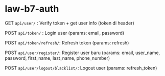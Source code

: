 # law-b7-auth

GET ```api/user/``` : Verify token + get user info (token di header)

POST ```api/token/``` : Login user (params: email, password)

POST ```api/token/refresh/```: Refresh token (params: refresh)

POST ```api/user/register/```: Register user baru (params: email, user_name, password, first_name, last_name, phone_number)

POST ```api/user/logout/blacklist/```: Logout user (params: refresh_token)
